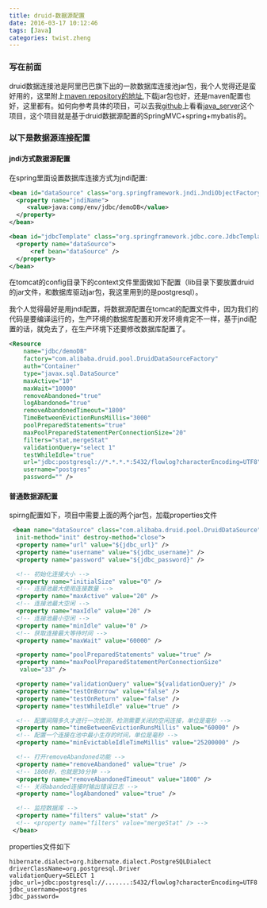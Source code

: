 ```yaml
---
title: druid-数据源配置
date: 2016-03-17 10:12:46
tags: [Java]
categories: twist.zheng
---
```


### 写在前面
druid数据连接池是阿里巴巴旗下出的一款数据库连接池jar包，我个人觉得还是蛮好用的，这里附上[maven repository的地址](http://mvnrepository.com/artifact/com.alibaba/druid),下载jar包也好，还是maven配置也好，这里都有。如何向参考具体的项目，可以去我[github](https://github.com/xiaowei1118)上看看[java_server](https://github.com/xiaowei1118/java_server)这个项目，这个项目就是基于druid数据源配置的SpringMVC+spring+mybatis的。

### 以下是数据源连接配置

#### jndi方式数据源配置

在spring里面设置数据库连接方式为jndi配置:
```xml
<bean id="dataSource" class="org.springframework.jndi.JndiObjectFactoryBean">
  <property name="jndiName">
     <value>java:comp/env/jdbc/demoDB</value>
  </property>
</bean>  

<bean id="jdbcTemplate" class="org.springframework.jdbc.core.JdbcTemplate">
  <property name="dataSource">
      <ref bean="dataSource" />
  </property>
</bean>
```
在tomcat的config目录下的context文件里面做如下配置（lib目录下要放置druid的jar文件，和数据库驱动jar包，我这里用到的是postgresql）。

我个人觉得最好是用jndi配置，将数据源配置在tomcat的配置文件中，因为我们的代码是要编译运行的，生产环境的数据库配置和开发环境肯定不一样，基于jndi配置的话，就免去了，在生产环境下还要修改数据库配置了。

```xml
<Resource    
    name="jdbc/demoDB"
    factory="com.alibaba.druid.pool.DruidDataSourceFactory"  
    auth="Container"  
    type="javax.sql.DataSource"
    maxActive="10"    
    maxWait="10000"
    removeAbandoned="true"
    logAbandoned="true"
    removeAbandonedTimeout="1800"
    TimeBetweenEvictionRunsMillis="3000"
    poolPreparedStatements="true"
    maxPoolPreparedStatementPerConnectionSize="20"
    filters="stat,mergeStat"
    validationQuery="select 1"
    testWhileIdle="true"
    url="jdbc:postgresql://*.*.*.*:5432/flowlog?characterEncoding=UTF8"
    username="postgres"
    password="" />
```

#### 普通数据源配置
spirng配置如下，项目中需要上面的两个jar包，加载properties文件
```xml
 <bean name="dataSource" class="com.alibaba.druid.pool.DruidDataSource"
  init-method="init" destroy-method="close">
  <property name="url" value="${jdbc_url}" />
  <property name="username" value="${jdbc_username}" />
  <property name="password" value="${jdbc_password}" />

  <!-- 初始化连接大小 -->
  <property name="initialSize" value="0" />
  <!-- 连接池最大使用连接数量 -->
  <property name="maxActive" value="20" />
  <!-- 连接池最大空闲 -->
  <property name="maxIdle" value="20" />
  <!-- 连接池最小空闲 -->
  <property name="minIdle" value="0" />
  <!-- 获取连接最大等待时间 -->
  <property name="maxWait" value="60000" />

  <property name="poolPreparedStatements" value="true" />
  <property name="maxPoolPreparedStatementPerConnectionSize"
   value="33" />

  <property name="validationQuery" value="${validationQuery}" />
  <property name="testOnBorrow" value="false" />
  <property name="testOnReturn" value="false" />
  <property name="testWhileIdle" value="true" />

  <!-- 配置间隔多久才进行一次检测，检测需要关闭的空闲连接，单位是毫秒 -->
  <property name="timeBetweenEvictionRunsMillis" value="60000" />
  <!-- 配置一个连接在池中最小生存的时间，单位是毫秒 -->
  <property name="minEvictableIdleTimeMillis" value="25200000" />

  <!-- 打开removeAbandoned功能 -->
  <property name="removeAbandoned" value="true" />
  <!-- 1800秒，也就是30分钟 -->
  <property name="removeAbandonedTimeout" value="1800" />
  <!-- 关闭abanded连接时输出错误日志 -->
  <property name="logAbandoned" value="true" />

  <!-- 监控数据库 -->
  <property name="filters" value="stat" />
  <!-- <property name="filters" value="mergeStat" /> -->
 </bean>
```
properties文件如下
```
hibernate.dialect=org.hibernate.dialect.PostgreSQLDialect
driverClassName=org.postgresql.Driver
validationQuery=SELECT 1
jdbc_url=jdbc:postgresql://.......:5432/flowlog?characterEncoding=UTF8
jdbc_username=postgres
jdbc_password=
```
